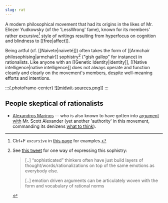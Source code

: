 ```yaml
---
slug: rat
---
```


A modern philosophical movement that had its origins in the likes of Mr. Eliezer Yudkowsky (of the 'LessWrong' fame), known for its members' rather excursive[^ex] style of writings resulting from hyperfocus on cognition and blindness to [[free|affect]].

Being artful (cf. [[Naivete|naiveté]]) often takes the form of [[Armchair philosophising|armchair]] sophistry[^sop] ("gish gallop" for instance) in rationalists. Like anyone with an [[Genetic Identity|identity]], [[Native intelligence|native intelligence]] does not always operate and function cleanly and clearly on the movement's members, despite well-meaning efforts and intentions.

:::{.photoframe-center}
[![[midwit-sources.png]]](https://knowyourmeme.com/photos/2031360-iq-bell-curve-midwit)
:::

## People skeptical of rationalists

- [Alexandros Marinos](https://twitter.com/search?q=rationalists%20from%3AalexandrosM&src=typed_query) -- who is also known to have gotten into [argument with](https://nitter.net/alexandrosM/status/1533327207795335168) Mr. Scott Alexander (yet another 'authority' in this movement, commanding its denizens [what to think](https://doyourownresearch.substack.com/p/scott-alexandriad-iii-driving-up?s=r)). 

[^ex]: Ctrl+F `excursive` in [this page](http://www.actualfreedom.com.au/richard/listdcorrespondence/listdclaudiu2.htm) for examples.

[^sop]: See [this tweet](https://twitter.com/karlprosser/status/1479528095426113538) for one way of expressing this sophistry:

    > [..] “sophisticated” thinkers often have just build layers of thought/words/rationalizations on top of the same emotions as everybody else.
    > 
    > [..] emotion driven arguments can be articulately woven with the form and vocabulary of rational norms